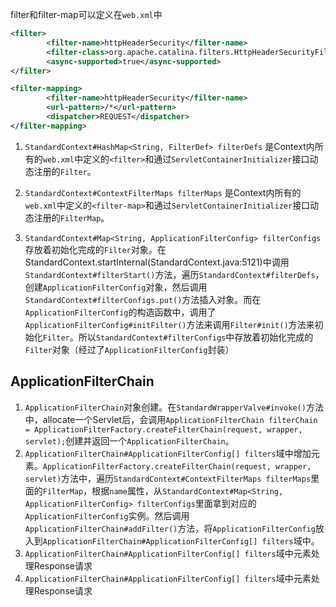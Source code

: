 filter和filter-map可以定义在`web.xml`中
```xml
<filter>
        <filter-name>httpHeaderSecurity</filter-name>
        <filter-class>org.apache.catalina.filters.HttpHeaderSecurityFilter</filter-class>
        <async-supported>true</async-supported>
</filter>

<filter-mapping>
        <filter-name>httpHeaderSecurity</filter-name>
        <url-pattern>/*</url-pattern>
        <dispatcher>REQUEST</dispatcher>
</filter-mapping>
```
1. `StandardContext#HashMap<String, FilterDef> filterDefs` 是Context内所有的`web.xml`中定义的`<filter>`和通过`ServletContainerInitializer`接口动态注册的`Filter`。
        
2. `StandardContext#ContextFilterMaps filterMaps` 是Context内所有的`web.xml`中定义的`<filter-map>`和通过`ServletContainerInitializer`接口动态注册的`FilterMap`。

3. `StandardContext#Map<String, ApplicationFilterConfig> filterConfigs` 存放着初始化完成的`Filter`对象。在StandardContext.startInternal(StandardContext.java:5121)中调用`StandardContext#filterStart()`方法，遍历`StandardContext#filterDefs`，创建`ApplicationFilterConfig`对象，然后调用`StandardContext#filterConfigs.put()`方法插入对象。而在`ApplicationFilterConfig`的构造函数中，调用了`ApplicationFilterConfig#initFilter()`方法来调用`Filter#init()`方法来初始化`Filter`。所以`StandardContext#filterConfigs`中存放着初始化完成的`Filter`对象（经过了`ApplicationFilterConfig`封装）

## ApplicationFilterChain
1. `ApplicationFilterChain`对象创建。在`StandardWrapperValve#invoke()`方法中，allocate一个Servlet后，会调用`ApplicationFilterChain filterChain = ApplicationFilterFactory.createFilterChain(request, wrapper, servlet);`创建并返回一个`ApplicationFilterChain`。
2. `ApplicationFilterChain#ApplicationFilterConfig[] filters`域中增加元素。`ApplicationFilterFactory.createFilterChain(request, wrapper, servlet)`方法中，遍历`StandardContext#ContextFilterMaps filterMaps`里面的`FilterMap`，根据`name`属性，从`StandardContext#Map<String, ApplicationFilterConfig> filterConfigs`里面拿到对应的`ApplicationFilterConfig`实例。然后调用`ApplicationFilterChain#addFilter()`方法，将`ApplicationFilterConfig`放入到`ApplicationFilterChain#ApplicationFilterConfig[] filters`域中。
3. `ApplicationFilterChain#ApplicationFilterConfig[] filters`域中元素处理Response请求
4. `ApplicationFilterChain#ApplicationFilterConfig[] filters`域中元素处理Response请求
